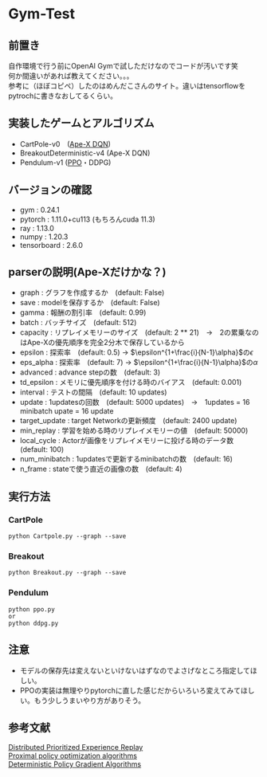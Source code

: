 # Gym-Test

## 前置き
自作環境で行う前にOpenAI Gymで試しただけなのでコードが汚いです笑  
何か間違いがあれば教えてください。。。  
参考に（ほぼコピペ）したのはめんだこさんのサイト。違いはtensorflowをpytrochに書きなおしてるくらい。

## 実装したゲームとアルゴリズム
* CartPole-v0　([Ape-X DQN][1])
* BreakoutDeterministic-v4 (Ape-X DQN)
* Pendulum-v1 ([PPO][2]・DDPG)

## バージョンの確認
* gym : 0.24.1   
* pytorch : 1.11.0+cu113 (もちろんcuda 11.3)  
* ray : 1.13.0  
* numpy : 1.20.3  
* tensorboard : 2.6.0  

## parserの説明(Ape-Xだけかな？)
* graph : グラフを作成するか　(default: False)  
* save : modelを保存するか　(default: False)  
* gamma : 報酬の割引率　(default: 0.99)  
* batch : バッチサイズ　(default: 512)  
* capacity : リプレイメモリーのサイズ　(default: 2 ** 21)　→　2の累乗なのはApe-Xの優先順序を完全2分木で保存しているから  
* epsilon : 探索率　(default: 0.5) → $\epsilon^{1+\frac{i}{N-1}\alpha}$の$\epsilon$  
* eps_alpha : 探索率　(default: 7) → $\epsilon^{1+\frac{i}{N-1}\alpha}$の$\alpha$  
* advanced : advance stepの数　(default: 3)  
* td_epsilon : メモリに優先順序を付ける時のバイアス　(default: 0.001)  
* interval : テストの間隔　(default: 10 updates)  
* update : 1updatesの回数　(default: 5000 updates)　→　1updates = 16 minibatch upate = 16 update  
* target_update : target Networkの更新頻度　(default: 2400 update)  
* min_replay : 学習を始める時のリプレイメモリーの値　(default: 50000)  
* local_cycle : Actorが画像をリプレイメモリーに投げる時のデータ数　(default: 100)  
* num_minibatch : 1updatesで更新するminibatchの数　(default: 16)  
* n_frame : stateで使う直近の画像の数　(default: 4)    

## 実行方法
### CartPole
```
python Cartpole.py --graph --save
```
### Breakout
```
python Breakout.py --graph --save
```
### Pendulum
```
python ppo.py
or
python ddpg.py
```

## 注意
* モデルの保存先は変えないといけないはずなのでよさげなところ指定してほしい。  
* PPOの実装は無理やりpytorchに直した感じだからいろいろ変えてみてほしい。もう少しうまいやり方がありそう。

## 参考文献
[Distributed Prioritized Experience Replay][3]  
[Proximal policy optimization algorithms][4]  
[Deterministic Policy Gradient Algorithms][5]  

[1]:https://horomary.hatenablog.com/entry/2021/03/02/235512
[2]:https://horomary.hatenablog.com/entry/2020/10/22/234207
[3]:https://arxiv.org/abs/1803.00933
[4]:https://arxiv.org/abs/1707.06347
[5]:http://proceedings.mlr.press/v32/silver14.html
